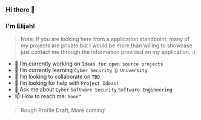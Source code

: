 ### Hi there 👋

### I'm Elijah!
> Note: If you are looking here from a application standpoint, many of my projects are private but I would be more than willing to showcase just contact me through the information provided on my application. :)
- 🔭 I’m currently working on ```Ideas for open source projects```
- 🌱 I’m currently learning ```Cyber Security @ University```
- 👯 I’m looking to collaborate on ```TBD```
- 🤔 I’m looking for help with ```Project Ideas!```
- 💬 Ask me about ```Cyber``` ```Software Security``` ```Software Engineering```
- 📫 How to reach me: ```Soon™```


> Rough Profile Draft, More coming!
